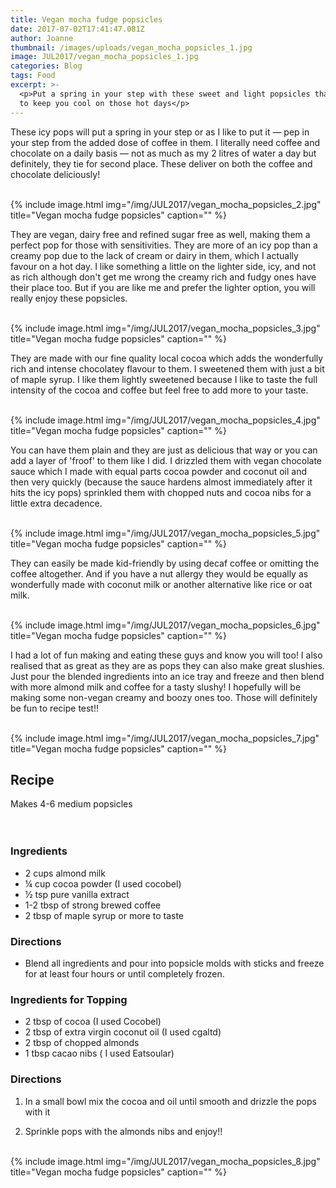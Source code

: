 ```yaml
---
title: Vegan mocha fudge popsicles
date: 2017-07-02T17:41:47.081Z
author: Joanne
thumbnail: /images/uploads/vegan_mocha_popsicles_1.jpg
image: JUL2017/vegan_mocha_popsicles_1.jpg
categories: Blog
tags: Food
excerpt: >-
  <p>Put a spring in your step with these sweet and light popsicles that are sure
  to keep you cool on those hot days</p>
---
```

These icy pops will put a spring in your step or as I like to put it &mdash; pep in your step from the added dose of coffee in them. I literally need coffee and chocolate on a daily basis &mdash; not as much as my 2 litres of water a day but definitely, they tie for second place.  These deliver on both the coffee and chocolate deliciously!

<br>
{% include image.html
img="/img/JUL2017/vegan_mocha_popsicles_2.jpg"
title="Vegan mocha fudge popsicles"
caption="" %}
<br>

They are vegan, dairy free and refined sugar free as well, making them a perfect pop for those with sensitivities.  They are more of an icy pop than a creamy pop due to the lack of cream or dairy in them, which I actually favour on a hot day.  I like something a little on the lighter side, icy, and not as rich although don't get me wrong the creamy rich and fudgy ones have their place too. But if you are like me and prefer the lighter option, you will really enjoy these popsicles.

<br>
{% include image.html
img="/img/JUL2017/vegan_mocha_popsicles_3.jpg"
title="Vegan mocha fudge popsicles"
caption="" %}
<br>

They are made with our fine quality local cocoa which adds the wonderfully rich and intense chocolatey flavour to them.  I sweetened them with just a bit of maple syrup.  I like them lightly sweetened because I like to taste the full intensity of the cocoa and coffee but feel free to add more to your taste.  

<br>
{% include image.html
img="/img/JUL2017/vegan_mocha_popsicles_4.jpg"
title="Vegan mocha fudge popsicles"
caption="" %}
<br>

You can have them plain and they are just as delicious that way or you can add a layer of 'froof' to them like I did. I drizzled them with vegan chocolate sauce which I made with equal parts cocoa powder and coconut oil and then very quickly (because the sauce hardens almost immediately after it hits the icy pops) sprinkled them with chopped nuts and cocoa nibs for a little extra decadence.

<br>
{% include image.html
img="/img/JUL2017/vegan_mocha_popsicles_5.jpg"
title="Vegan mocha fudge popsicles"
caption="" %}
<br>

They can easily be made kid-friendly by using decaf coffee or omitting the coffee altogether. And if you have a nut allergy they would be equally as wonderfully made with coconut milk or another alternative like rice or oat milk.

<br>
{% include image.html
img="/img/JUL2017/vegan_mocha_popsicles_6.jpg"
title="Vegan mocha fudge popsicles"
caption="" %}
<br>

I had a lot of fun making and eating these guys and know you will too! I also realised that as great as they are as pops they can also make great slushies.  Just pour the blended ingredients into an ice tray and freeze and then blend with more almond milk and coffee for a tasty slushy!  I hopefully will be making some non-vegan creamy and boozy ones too. Those will definitely be fun to recipe test!!

<br>
{% include image.html
img="/img/JUL2017/vegan_mocha_popsicles_7.jpg"
title="Vegan mocha fudge popsicles"
caption="" %}
<br>

## Recipe
Makes 4-6 medium popsicles  
<br>
<br>

### Ingredients

* 2 cups almond milk
* &frac14; cup cocoa powder (I used cocobel)
* &frac12; tsp pure vanilla extract
* 1-2 tbsp of strong brewed coffee
* 2 tbsp of maple syrup or more to taste   

### Directions

* Blend all ingredients and pour into popsicle molds with sticks and freeze for at least four hours or until completely frozen.

### Ingredients for Topping

* 2 tbsp of cocoa (I used Cocobel)
* 2 tbsp of extra virgin coconut oil (I used cgaltd)
* 2 tbsp of chopped almonds
* 1 tbsp cacao nibs ( I used Eatsoular)

### Directions

1. In a small bowl mix the cocoa and oil until smooth and drizzle the pops with it

1. Sprinkle pops with the almonds nibs and enjoy!!  

<br>
{% include image.html
img="/img/JUL2017/vegan_mocha_popsicles_8.jpg"
title="Vegan mocha fudge popsicles"
caption="" %}
<br>
